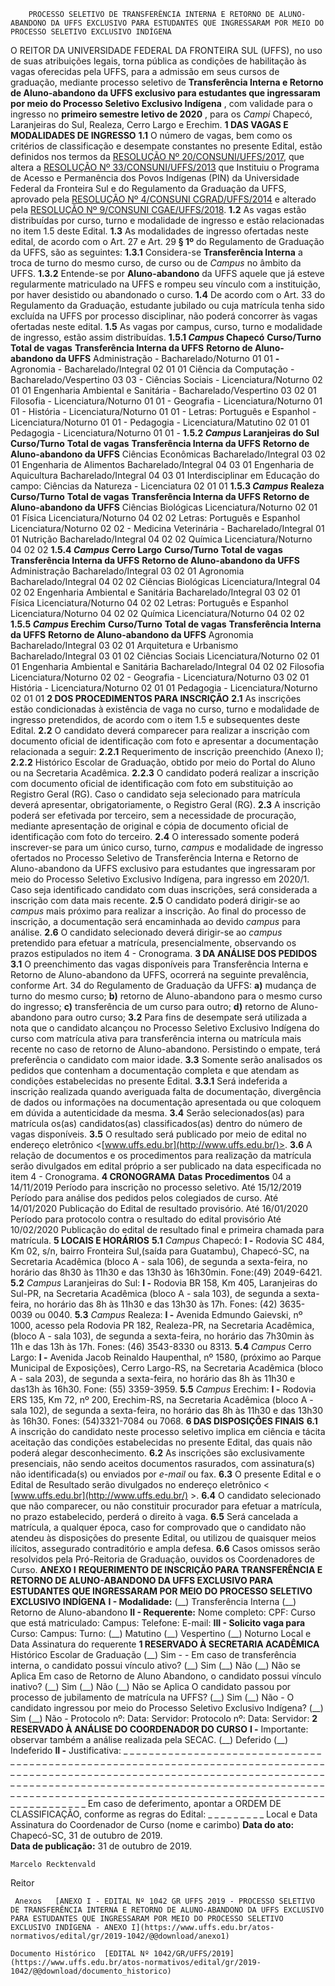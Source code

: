         PROCESSO SELETIVO DE TRANSFERÊNCIA INTERNA E RETORNO DE ALUNO-ABANDONO DA UFFS EXCLUSIVO PARA ESTUDANTES QUE INGRESSARAM POR MEIO DO PROCESSO SELETIVO EXCLUSIVO INDÍGENA  

 O REITOR DA UNIVERSIDADE FEDERAL DA FRONTEIRA SUL (UFFS), no uso de suas atribuições legais, torna pública as condições de habilitação às vagas oferecidas pela UFFS, para a admissão em seus cursos de graduação, mediante processo seletivo de **Transferência Interna e Retorno de Aluno-abandono da UFFS exclusivo para estudantes que ingressaram por meio do Processo Seletivo Exclusivo Indígena** , com validade para o ingresso no **primeiro semestre letivo de 2020** , para os *Campi*  Chapecó, Laranjeiras do Sul, Realeza, Cerro Largo e Erechim.  **1 DAS VAGAS E MODALIDADES DE INGRESSO** **1.1**  O número de vagas, bem como os critérios de classificação e desempate constantes no presente Edital, estão definidos nos termos da [RESOLUÇÃO Nº 20/CONSUNI/UFFS/2017](https://www.uffs.edu.br/atos-normativos/resolucao/consuni/2017-0020), que altera a [RESOLUÇÃO Nº 33/CONSUNI/UFFS/2013](https://www.uffs.edu.br/atos-normativos/resolucao/consuni/2013-0033) que Instituiu o Programa de Acesso e Permanência dos Povos Indígenas (PIN) da Universidade Federal da Fronteira Sul e do Regulamento da Graduação da UFFS, aprovado pela [RESOLUÇÃO Nº 4/CONSUNI CGRAD/UFFS/2014](https://www.uffs.edu.br/atos-normativos/resolucao/consunicgrad/2014-0004) e alterado pela [RESOLUÇÃO Nº 9/CONSUNI CGAE/UFFS/2018](https://www.uffs.edu.br/atos-normativos/resolucao/consunicgae/2018-0009). **1.2**  As vagas estão distribuídas por curso, turno e modalidade de ingresso e estão relacionadas no item 1.5 deste Edital. **1.3**  As modalidades de ingresso ofertadas neste edital, de acordo com o Art. 27 e Art. 29 **§ 1º**  do Regulamento de Graduação da UFFS, são as seguintes: **1.3.1**  Considera-se **Transferência Interna** a troca de turno do mesmo curso, de curso ou de *Campus* no âmbito da UFFS. **1.3.2**  Entende-se por **Aluno-abandono** da UFFS aquele que já esteve regularmente matriculado na UFFS e rompeu seu vínculo com a instituição, por haver desistido ou abandonado o curso. **1.4**  De acordo com o Art. 33 do Regulamento da Graduação, estudante jubilado ou cuja matrícula tenha sido excluída na UFFS por processo disciplinar, não poderá concorrer às vagas ofertadas neste edital. **1.5**  As vagas por campus, curso, turno e modalidade de ingresso, estão assim distribuídas. **1.5.1 *Campus*  Chapecó**     **Curso/Turno**   **Total de vagas**   **Transferência Interna da UFFS**    **Retorno de Aluno-abandono da UFFS**     Administração - Bacharelado/Noturno   01   01   **-**     Agronomia - Bacharelado/Integral   02   01   01     Ciência da Computação - Bacharelado/Vespertino   03   03   -     Ciências Sociais - Licenciatura/Noturno   02   01   01     Engenharia Ambiental e Sanitária - Bacharelado/Vespertino   03   02   01     Filosofia - Licenciatura/Noturno   01   01   -     Geografia - Licenciatura/Noturno   01   01   -     História - Licenciatura/Noturno   01   01   -     Letras: Português e Espanhol - Licenciatura/Noturno   01   01   -     Pedagogia - Licenciatura/Matutino   02   01   01     Pedagogia - Licenciatura/Noturno   01   01   -     **1.5.2 *Campus*  Laranjeiras do Sul**     **Curso/Turno**   **Total de vagas**   **Transferência Interna da UFFS**    **Retorno de Aluno-abandono da UFFS**     Ciências Econômicas Bacharelado/Integral   03   02   01     Engenharia de Alimentos Bacharelado/Integral   04   03   01     Engenharia de Aquicultura Bacharelado/Integral   04   03   01     Interdisciplinar em Educação do campo: Ciências da Natureza - Licenciatura   02   01   01     **1.5.3 *Campus*  Realeza**     **Curso/Turno**   **Total de vagas**   **Transferência Interna da UFFS**    **Retorno de Aluno-abandono da UFFS**     Ciências Biológicas Licenciatura/Noturno   02   01   01     Física Licenciatura/Noturno   04   02   02     Letras: Português e Espanhol Licenciatura/Noturno   02   02   -     Medicina Veterinária - Bacharelado/Integral   01   01         Nutrição Bacharelado/Integral   04   02   02     Química Licenciatura/Noturno   04   02   02     **1.5.4 *Campus*  Cerro Largo**     **Curso/Turno**   **Total de vagas**   **Transferência Interna da UFFS**    **Retorno de Aluno-abandono da UFFS**     Administração Bacharelado/Integral   03   02   01     Agronomia Bacharelado/Integral   04   02   02     Ciências Biológicas Licenciatura/Integral   04   02   02     Engenharia Ambiental e Sanitária Bacharelado/Integral   03   02   01     Física Licenciatura/Noturno   04   02   02     Letras: Português e Espanhol Licenciatura/Noturno   04   02   02     Química Licenciatura/Noturno   04   02   02     **1.5.5 *Campus*  Erechim**     **Curso/Turno**   **Total de vagas**   **Transferência Interna da UFFS**    **Retorno de Aluno-abandono da UFFS**     Agronomia Bacharelado/Integral   03   02   01     Arquitetura e Urbanismo Bacharelado/Integral   03   01   02     Ciências Sociais Licenciatura/Noturno   02   01   01     Engenharia Ambiental e Sanitária Bacharelado/Integral   04   02   02     Filosofia Licenciatura/Noturno   02   02   -     Geografia - Licenciatura/Noturno   03   02   01     História - Licenciatura/Noturno   02   01   01     Pedagogia - Licenciatura/Noturno   02   01   01      **2 DOS PROCEDIMENTOS PARA INSCRIÇÃO** **2.1**  As inscrições estão condicionadas à existência de vaga no curso, turno e modalidade de ingresso pretendidos, de acordo com o item 1.5 e subsequentes deste Edital. **2.2**  O candidato deverá comparecer para realizar a inscrição com documento oficial de identificação com foto e apresentar a documentação relacionada a seguir: **2.2.1**  Requerimento de inscrição preenchido (Anexo I); **2.2.2**  Histórico Escolar de Graduação, obtido por meio do Portal do Aluno ou na Secretaria Acadêmica. **2.2.3**  O candidato poderá realizar a inscrição com documento oficial de identificação com foto em substituição ao Registro Geral (RG). Caso o candidato seja selecionado para matrícula deverá apresentar, obrigatoriamente, o Registro Geral (RG). **2.3**  A inscrição poderá ser efetivada por terceiro, sem a necessidade de procuração, mediante apresentação de original e cópia de documento oficial de identificação com foto do terceiro. **2.4**  O interessado somente poderá inscrever-se para um único curso, turno, *campus*  e modalidade de ingresso ofertados no Processo Seletivo de Transferência Interna e Retorno de Aluno-abandono da UFFS exclusivo para estudantes que ingressaram por meio do Processo Seletivo Exclusivo Indígena, para ingresso em 2020/1. Caso seja identificado candidato com duas inscrições, será considerada a inscrição com data mais recente. **2.5**  O candidato poderá dirigir-se ao *campus*  mais próximo para realizar a inscrição. Ao final do processo de inscrição, a documentação será encaminhada ao devido *campus*  para análise. **2.6**  O candidato selecionado deverá dirigir-se ao *campus*  pretendido para efetuar a matrícula, presencialmente, observando os prazos estipulados no item 4 - Cronograma.  **3 DA ANÁLISE DOS PEDIDOS** **3.1**  O preenchimento das vagas disponíveis para Transferência Interna e Retorno de Aluno-abandono da UFFS, ocorrerá na seguinte prevalência, conforme Art. 34 do Regulamento de Graduação da UFFS: **a)**  mudança de turno do mesmo curso; **b)**  retorno de Aluno-abandono para o mesmo curso do ingresso; **c)**  transferência de um curso para outro; **d)**  retorno de Aluno-abandono para outro curso; **3.2**  Para fins de desempate será utilizada a nota que o candidato alcançou no Processo Seletivo Exclusivo Indígena do curso com matrícula ativa para transferência interna ou matrícula mais recente no caso de retorno de Aluno-abandono. Persistindo o empate, terá preferência o candidato com maior idade. **3.3**  Somente serão analisados os pedidos que contenham a documentação completa e que atendam as condições estabelecidas no presente Edital. **3.3.1**  Será indeferida a inscrição realizada quando averiguada falta de documentação, divergência de dados ou informações na documentação apresentada ou que coloquem em dúvida a autenticidade da mesma. **3.4**  Serão selecionados(as) para matrícula os(as) candidatos(as) classificados(as) dentro do número de vagas disponíveis. **3.5**  O resultado será publicado por meio de edital no endereço eletrônico <[www.uffs.edu.br](http://www.uffs.edu.br/)>. **3.6**  A relação de documentos e os procedimentos para realização da matrícula serão divulgados em edital próprio a ser publicado na data especificada no item 4 - Cronograma.  **4 CRONOGRAMA**     **Datas**   **Procedimentos**     04 a 14/11/2019   Período para inscrição no processo seletivo.     Até 15/12/2019   Período para análise dos pedidos pelos colegiados de curso.     Até 14/01/2020   Publicação do Edital de resultado provisório.     Até 16/01/2020   Período para protocolo contra o resultado do edital provisório     Até 10/02/2020   Publicação do edital de resultado final e primeira chamada para matrícula.      **5 LOCAIS E HORÁRIOS** **5.1**  *Campus*  Chapecó: **I -**  Rodovia SC 484, Km 02, s/n, bairro Fronteira Sul,(saída para Guatambu), Chapecó-SC, na Secretaria Acadêmica (bloco A - sala 106), de segunda a sexta-feira, no horário das 8h30 às 11h30 e das 13h30 às 16h30min. Fone:(49) 2049-6421. **5.2**  *Campus*  Laranjeiras do Sul: **I -**  Rodovia BR 158, Km 405, Laranjeiras do Sul-PR, na Secretaria Acadêmica (bloco A - sala 103), de segunda a sexta-feira, no horário das 8h às 11h30 e das 13h30 às 17h. Fones: (42) 3635-0039 ou 0040. **5.3**  *Campus*  Realeza: **I -**  Avenida Edmundo Gaievski, nº 1000, acesso pela Rodovia PR 182, Realeza-PR, na Secretaria Acadêmica, (bloco A - sala 103), de segunda a sexta-feira, no horário das 7h30min às 11h e das 13h às 17h. Fones: (46) 3543-8330 ou 8313. **5.4**  *Campus*  Cerro Largo: **I -**  Avenida Jacob Reinaldo Haupenthal, nº 1580, (próximo ao Parque Municipal de Exposições), Cerro Largo-RS, na Secretaria Acadêmica (bloco A - sala 203), de segunda a sexta-feira, no horário das 8h às 11h30 e das13h às 16h30. Fone: (55) 3359-3959. **5.5**  *Campus*  Erechim: **I -**  Rodovia ERS 135, Km 72, nº 200, Erechim-RS, na Secretaria Acadêmica (bloco A - sala 102), de segunda a sexta-feira, no horário das 8h às 11h30 e das 13h30 às 16h30. Fones: (54)3321-7084 ou 7068.  **6 DAS DISPOSIÇÕES FINAIS** **6.1**  A inscrição do candidato neste processo seletivo implica em ciência e tácita aceitação das condições estabelecidas no presente Edital, das quais não poderá alegar desconhecimento. **6.2**  As inscrições são exclusivamente presenciais, não sendo aceitos documentos rasurados, com assinatura(s) não identificada(s) ou enviados por *e-mail*  ou fax. **6.3**  O presente Edital e o Edital de Resultado serão divulgados no endereço eletrônico < [www.uffs.edu.br](http://www.uffs.edu.br/) >. **6.4**  O candidato selecionado que não comparecer, ou não constituir procurador para efetuar a matrícula, no prazo estabelecido, perderá o direito à vaga. **6.5**  Será cancelada a matrícula, a qualquer época, caso for comprovado que o candidato não atendeu às disposições do presente Edital, ou utilizou de quaisquer meios ilícitos, assegurado contraditório e ampla defesa. **6.6**  Casos omissos serão resolvidos pela Pró-Reitoria de Graduação, ouvidos os Coordenadores de Curso.   **ANEXO I**  **REQUERIMENTO DE INSCRIÇÃO PARA TRANSFERÊNCIA E RETORNO DE ALUNO-ABANDONO DA UFFS EXCLUSIVO PARA ESTUDANTES QUE INGRESSARAM POR MEIO DO PROCESSO SELETIVO EXCLUSIVO INDÍGENA**  **I - Modalidade:**     (\_\_) Transferência Interna   (\_\_) Retorno de Aluno-abandono     **II - Requerente:**     Nome completo:     CPF:     Curso que está matriculado:     Campus:     Telefone:   E-mail:     **III - Solicito vaga para**     Curso:     Campus:     Turno: (\_\_) Matutino   (\_\_) Vespertino   (\_\_) Noturno         Local e Data   Assinatura do requerente  **1 RESERVADO À SECRETARIA ACADÊMICA**     Histórico Escolar de Graduação   (\_\_) Sim   -   -     Em caso de transferência interna, o candidato possui vínculo ativo?   (\_\_) Sim   (\_\_) Não   (\_\_) Não se Aplica     Em caso de Retorno de Aluno Abandono, o candidato possui vínculo inativo?   (\_\_) Sim   (\_\_) Não   (\_\_) Não se Aplica     O candidato passou por processo de jubilamento de matrícula na UFFS?   (\_\_) Sim   (\_\_) Não   -     O candidato ingressou por meio do Processo Seletivo Exclusivo Indígena?   (\_\_) Sim   (\_\_) Não   -           Protocolo nº:   Data:   Servidor:     Protocolo nº:   Data:   Servidor:      **2 RESERVADO À ANÁLISE DO COORDENADOR DO CURSO** **I -**  Importante: observar também a análise realizada pela SECAC.     (\_\_) Deferido   (\_\_) Indeferido     **II -**  Justificativa: \_ \_ \_ \_ \_ \_ \_ \_ \_ \_ \_ \_ \_ \_ \_ \_ \_ \_ \_ \_ \_ \_ \_ \_ \_ \_ \_ \_ \_ \_ \_ \_ \_ \_ \_ \_ \_ \_ \_ \_ \_ \_ \_ \_ \_ \_ \_ \_ \_ \_ \_ \_ \_   \_ \_ \_ \_ \_ \_ \_ \_ \_ \_ \_ \_ \_ \_ \_ \_ \_ \_ \_ \_ \_ \_ \_ \_ \_ \_ \_ \_ \_ \_ \_ \_ \_ \_ \_ \_ \_ \_ \_ \_ \_ \_ \_ \_ \_ \_ \_ \_ \_ \_ \_ \_ \_ \_ \_ \_ \_ \_ \_ \_ \_ \_ \_ \_ \_ \_ \_ \_ \_ \_ \_ \_ \_ \_ \_ \_ \_ \_ \_ \_ \_ \_ \_ \_ \_ \_ \_ \_ \_ \_ \_ \_ \_ \_ \_ \_ \_ \_ \_ \_ \_ \_ \_ \_ \_ \_ \_ \_ \_ \_ \_ \_ \_ \_ \_ \_ \_ \_ \_ \_ \_ \_ \_ \_ \_ \_ \_ \_ \_ \_ \_ \_ \_ \_ \_ \_ \_ \_ \_ \_ \_ \_ \_ \_ \_ \_ \_ \_ \_ \_ \_ \_ \_ \_ \_ \_ \_ \_ \_ \_ \_ \_ \_ \_ \_ \_ \_ \_ \_ \_ \_ \_ \_ \_ \_ \_ \_ \_ \_ \_ \_ \_ \_ \_ \_ \_   Em caso de deferimento, apontar a ORDEM DE CLASSIFICAÇÃO, conforme as regras do Edital: \_ \_ \_ \_ \_ \_ \_ \_ \_   Local e Data   Assinatura do Coordenador de Curso (nome e carimbo)    **Data do ato:** Chapecó-SC, 31 de outubro de 2019.   
 **Data de publicação:**  31 de outubro de 2019. 

    Marcelo Recktenvald   
 Reitor 

     Anexos   [ANEXO I - EDITAL Nº 1042 GR UFFS 2019 - PROCESSO SELETIVO DE TRANSFERÊNCIA INTERNA E RETORNO DE ALUNO-ABANDONO DA UFFS EXCLUSIVO PARA ESTUDANTES QUE INGRESSARAM POR MEIO DO PROCESSO SELETIVO EXCLUSIVO INDÍGENA - ANEXO I](https://www.uffs.edu.br/atos-normativos/edital/gr/2019-1042/@@download/anexo1)  

    Documento Histórico  [EDITAL Nº 1042/GR/UFFS/2019](https://www.uffs.edu.br/atos-normativos/edital/gr/2019-1042/@@download/documento_historico)     
      